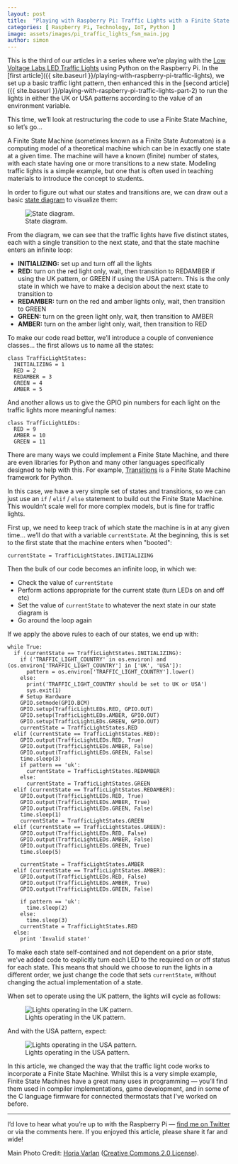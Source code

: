 ```yaml
---
layout: post
title:  "Playing with Raspberry Pi: Traffic Lights with a Finite State Machine"
categories: [ Raspberry Pi, Technology, IoT, Python ]
image: assets/images/pi_traffic_lights_fsm_main.jpg
author: simon
---
```

This is the third of our articles in a series where we’re playing with the [Low Voltage Labs LED Traffic Lights](http://lowvoltagelabs.com/products/pi-traffic/) using Python on the Raspberry Pi. In the [first article]({{ site.baseurl }}/playing-with-raspberry-pi-traffic-lights), we set up a basic traffic light pattern, then enhanced this in the [second article]({{ site.baseurl }}/playing-with-raspberry-pi-traffic-lights-part-2) to run the lights in either the UK or USA patterns according to the value of an environment variable.

This time, we’ll look at restructuring the code to use a Finite State Machine, so let’s go...

A Finite State Machine (sometimes known as a Finite State Automaton) is a computing model of a theoretical machine which can be in exactly one state at a given time. The machine will have a known (finite) number of states, with each state having one or more transitions to a new state. Modeling traffic lights is a simple example, but one that is often used in teaching materials to introduce the concept to students.

In order to figure out what our states and transitions are, we can draw out a basic [state diagram](https://en.wikipedia.org/wiki/State_diagram) to visualize them:

<figure class="figure">
  <img src="{{ site.baseurl }}/assets/images/pi_traffic_lights_fsm_state_diagram.jpg" class="figure-img img-fluid" alt="State diagram.">
  <figcaption class="figure-caption text-center">State diagram.</figcaption>
</figure>

From the diagram, we can see that the traffic lights have five distinct states, each with a single transition to the next state, and that the state machine enters an infinite loop:

* **INITIALIZING:** set up and turn off all the lights
* **RED:** turn on the red light only, wait, then transition to REDAMBER if using the UK pattern, or GREEN if using the USA pattern. This is the only state in which we have to make a decision about the next state to transition to
* **REDAMBER:** turn on the red and amber lights only, wait, then transition to GREEN
* **GREEN:** turn on the green light only, wait, then transition to AMBER
* **AMBER:** turn on the amber light only, wait, then transition to RED

To make our code read better, we’ll introduce a couple of convenience classes… the first allows us to name all the states:

```
class TrafficLightStates:
  INITIALIZING = 1
  RED = 2
  REDAMBER = 3
  GREEN = 4
  AMBER = 5
```

And another allows us to give the GPIO pin numbers for each light on the traffic lights more meaningful names:

```
class TrafficLightLEDs:
  RED = 9
  AMBER = 10
  GREEN = 11
```

There are many ways we could implement a Finite State Machine, and there are even libraries for Python and many other languages specifically designed to help with this. For example, [Transitions](https://github.com/pytransitions/transitions) is a Finite State Machine framework for Python.

In this case, we have a very simple set of states and transitions, so we can just use an `if` / `elif` / `else` statement to build out the Finite State Machine. This wouldn’t scale well for more complex models, but is fine for traffic lights.

First up, we need to keep track of which state the machine is in at any given time… we’ll do that with a variable `currentState`. At the beginning, this is set to the first state that the machine enters when "booted":

```
currentState = TrafficLightStates.INITIALIZING
```

Then the bulk of our code becomes an infinite loop, in which we:

* Check the value of `currentState`
* Perform actions appropriate for the current state (turn LEDs on and off etc)
* Set the value of `currentState` to whatever the next state in our state diagram is
* Go around the loop again

If we apply the above rules to each of our states, we end up with:

```
while True:
  if (currentState == TrafficLightStates.INITIALIZING):
    if ('TRAFFIC_LIGHT_COUNTRY' in os.environ) and (os.environ['TRAFFIC_LIGHT_COUNTRY'] in ['UK', 'USA']):
      pattern = os.environ['TRAFFIC_LIGHT_COUNTRY'].lower()
    else:
      print('TRAFFIC_LIGHT_COUNTRY should be set to UK or USA')
      sys.exit(1)
    # Setup Hardware
    GPIO.setmode(GPIO.BCM)
    GPIO.setup(TrafficLightLEDs.RED, GPIO.OUT)
    GPIO.setup(TrafficLightLEDs.AMBER, GPIO.OUT)
    GPIO.setup(TrafficLightLEDs.GREEN, GPIO.OUT)
    currentState = TrafficLightStates.RED
  elif (currentState == TrafficLightStates.RED):
    GPIO.output(TrafficLightLEDs.RED, True)
    GPIO.output(TrafficLightLEDs.AMBER, False)
    GPIO.output(TrafficLightLEDs.GREEN, False)
    time.sleep(3)
    if pattern == 'uk':
      currentState = TrafficLightStates.REDAMBER
    else:
      currentState = TrafficLightStates.GREEN
  elif (currentState == TrafficLightStates.REDAMBER):
    GPIO.output(TrafficLightLEDs.RED, True)
    GPIO.output(TrafficLightLEDs.AMBER, True)
    GPIO.output(TrafficLightLEDs.GREEN, False)
    time.sleep(1)
    currentState = TrafficLightStates.GREEN
  elif (currentState == TrafficLightStates.GREEN):
    GPIO.output(TrafficLightLEDs.RED, False)
    GPIO.output(TrafficLightLEDs.AMBER, False)
    GPIO.output(TrafficLightLEDs.GREEN, True)
    time.sleep(5)
  
    currentState = TrafficLightStates.AMBER
  elif (currentState == TrafficLightStates.AMBER):
    GPIO.output(TrafficLightLEDs.RED, False)
    GPIO.output(TrafficLightLEDs.AMBER, True)
    GPIO.output(TrafficLightLEDs.GREEN, False)
  
    if pattern == 'uk':
      time.sleep(2)
    else:
      time.sleep(3)
    currentState = TrafficLightStates.RED
  else:
    print 'Invalid state!'
```

To make each state self-contained and not dependent on a prior state, we’ve added code to explicitly turn each LED to the required on or off status for each state. This means that should we choose to run the lights in a different order, we just change the code that sets `currentState`, without changing the actual implementation of a state.

When set to operate using the UK pattern, the lights will cycle as follows:

<figure class="figure">
  <img src="{{ site.baseurl }}/assets/images/pi_traffic_lights_fsm_uk_pattern.gif" class="figure-img img-fluid" alt="Lights operating in the UK pattern.">
  <figcaption class="figure-caption text-center">Lights operating in the UK pattern.</figcaption>
</figure>

And with the USA pattern, expect:

<figure class="figure">
  <img src="{{ site.baseurl }}/assets/images/pi_traffic_lights_fsm_usa_pattern.gif" class="figure-img img-fluid" alt="Lights operating in the USA pattern.">
  <figcaption class="figure-caption text-center">Lights operating in the USA pattern.</figcaption>
</figure>

In this article, we changed the way that the traffic light code works to incorporate a Finite State Machine. Whilst this is a very simple example, Finite State Machines have a great many uses in programming — you’ll find them used in compiler implementations, game development, and in some of the C language firmware for connected thermostats that I've worked on before.

---

I’d love to hear what you’re up to with the Raspberry Pi — [find me on Twitter](https://twitter.com/simon_prickett) or via the comments here. If you enjoyed this article, please share it far and wide!

Main Photo Credit: [Horia Varlan](https://www.flickr.com/photos/horiavarlan/4747872021) ([Creative Commons 2.0 License](https://creativecommons.org/licenses/by/2.0/)).
